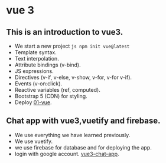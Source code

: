 # vue 3

<h2>This is an introduction to vue3.</h2>

- We start a new project
``js
npm init vue@latest
``
- Template syntax.
- Text interpolation.
- Attribute bindings (v-bind).
- JS expressions.
- Directives (v-if, v-else, v-show, v-for, v-for v-if).
- Events (v-on:click).
- Reactive variables (ref, computed).
- Bootstrap 5 (CDN) for styling.
- Deploy
[01-vue](https://contador-reactivo-vue3.netlify.app/).

<h2>Chat app with vue3,vuetify and firebase.</h2>

- We use everything we have learned previously.
- We use vuetify.
- we use firebase for database and for deploying the app.
- login with google account.
[vue3-chat-app](https://chatvuetify-81325.web.app/).
